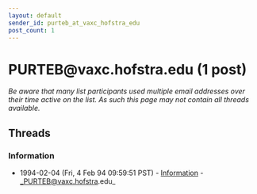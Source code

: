 ```yaml
---
layout: default
sender_id: purteb_at_vaxc_hofstra_edu
post_count: 1
---
```


# PURTEB<span>@</span>vaxc.hofstra.edu (1 post)

_Be aware that many list participants used multiple email addresses over their time active on the list. As such this page may not contain all threads available._

## Threads

### Information
+ 1994-02-04 (Fri, 4 Feb 94 09:59:51 PST) - [Information](/archive/1994/02/bc313c2ac7e45fedf5931e452e4aea82a34f8deb30038f87bfcb0bf427bacbbd) - _PURTEB@vaxc.hofstra.edu_

